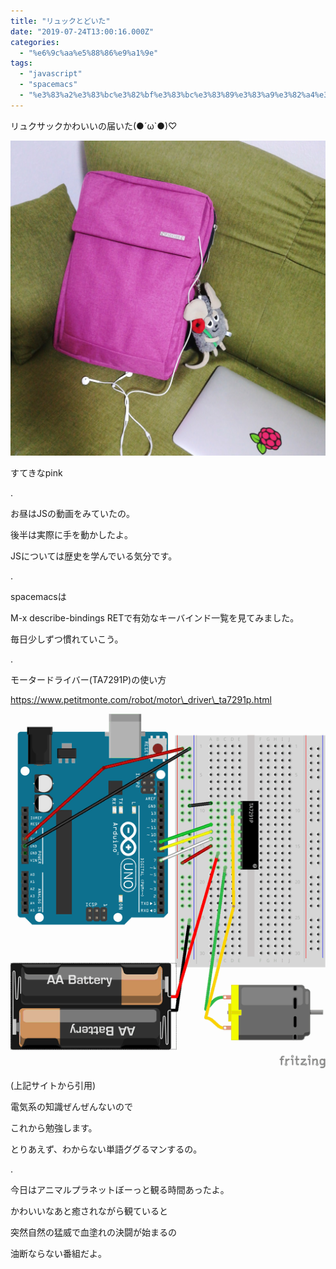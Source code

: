 ```yaml
---
title: "リュックとどいた"
date: "2019-07-24T13:00:16.000Z"
categories: 
  - "%e6%9c%aa%e5%88%86%e9%a1%9e"
tags: 
  - "javascript"
  - "spacemacs"
  - "%e3%83%a2%e3%83%bc%e3%82%bf%e3%83%bc%e3%83%89%e3%83%a9%e3%82%a4%e3%83%90"
---
```


リュクサックかわいいの届いた(●´ω\`●)♡

![](images/2019-07-24-22-26-373094979066090243581.jpg)

すてきなpink

.

お昼はJSの動画をみていたの。

後半は実際に手を動かしたよ。

JSについては歴史を学んでいる気分です。

.

spacemacsは

M-x describe-bindings RETで有効なキーバインド一覧を見てみました。

毎日少しずつ慣れていこう。

.

モータードライバー(TA7291P)の使い方

https://www.petitmonte.com/robot/motor\_driver\_ta7291p.html

![](images/motor_driver_ta7291p_31742509775570314893.png)

(上記サイトから引用)

電気系の知識ぜんぜんないので

これから勉強します。

とりあえず、わからない単語ググるマンするの。

.

今日はアニマルプラネットぼーっと観る時間あったよ。

かわいいなあと癒されながら観ていると

突然自然の猛威で血塗れの決闘が始まるの

油断ならない番組だよ。
